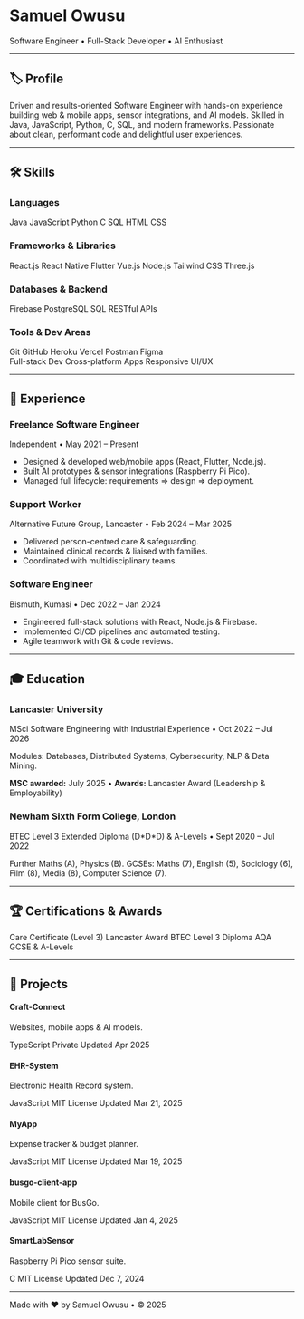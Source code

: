 <!-- Tailwind CSS via CDN -->
<script src="https://cdn.tailwindcss.com"></script>
<!-- Font Awesome for icons -->
<link
  rel="stylesheet"
  href="https://cdnjs.cloudflare.com/ajax/libs/font-awesome/6.4.0/css/all.min.css"
/>

<!-- HEADER -->
<div class="text-center py-12 bg-gradient-to-r from-indigo-600 via-purple-600 to-pink-500 text-white rounded-lg shadow-2xl mb-12 animate-fade-in">
  <h1 class="text-6xl font-extrabold mb-4 flex items-center justify-center space-x-4">
    <i class="fas fa-user-cog animate-spin"></i>
    <span>Samuel Owusu</span>
  </h1>
  <p class="text-2xl italic">Software Engineer • Full-Stack Developer • AI Enthusiast</p>
  <div class="mt-6 flex justify-center space-x-6 text-2xl">
    <a href="mailto:owu19003453@gmail.com" class="hover:text-yellow-300"><i class="fas fa-envelope"></i></a>
    <a href="https://linkedin.com/in/owusu-samuel" class="hover:text-yellow-300"><i class="fab fa-linkedin"></i></a>
    <a href="https://github.com/iamsamue" class="hover:text-yellow-300"><i class="fab fa-github"></i></a>
    <a href="https://my-portfolio-opal-mu.vercel.app/" class="hover:text-yellow-300"><i class="fas fa-globe"></i></a>
  </div>
</div>

---

## 🏷️ Profile
<div class="prose prose-indigo mx-auto mb-12">
Driven and results-oriented Software Engineer with hands-on experience building web & mobile apps, sensor integrations, and AI models. Skilled in Java, JavaScript, Python, C, SQL, and modern frameworks. Passionate about clean, performant code and delightful user experiences.
</div>

---

## 🛠️ Skills

<div class="grid grid-cols-1 sm:grid-cols-2 lg:grid-cols-4 gap-8 mb-12">

  <!-- Languages -->
  <div class="bg-gradient-to-tr from-yellow-200 to-yellow-400 p-6 rounded-2xl shadow-lg transform hover:scale-105 transition">
    <h3 class="text-xl font-bold mb-4 flex items-center space-x-2">
      <i class="fas fa-code"></i><span>Languages</span>
    </h3>
    <div class="flex flex-wrap gap-3">
      <span class="bg-white/80 px-3 py-1 rounded-full font-medium flex items-center space-x-2 animate-bounce">
        <i class="fab fa-java text-red-600"></i><span>Java</span>
      </span>
      <span class="bg-white/80 px-3 py-1 rounded-full font-medium flex items-center space-x-2 animate-pulse">
        <i class="fab fa-js-square text-yellow-500"></i><span>JavaScript</span>
      </span>
      <span class="bg-white/80 px-3 py-1 rounded-full font-medium flex items-center space-x-2 animate-bounce">
        <i class="fab fa-python text-blue-500"></i><span>Python</span>
      </span>
      <span class="bg-white/80 px-3 py-1 rounded-full font-medium flex items-center space-x-2">
        <i class="fas fa-cube text-blue-300"></i><span>C</span>
      </span>
      <span class="bg-white/80 px-3 py-1 rounded-full font-medium flex items-center space-x-2">
        <i class="fas fa-database text-indigo-600"></i><span>SQL</span>
      </span>
      <span class="bg-white/80 px-3 py-1 rounded-full font-medium flex items-center space-x-2">
        <i class="fab fa-html5 text-orange-500"></i><span>HTML</span>
      </span>
      <span class="bg-white/80 px-3 py-1 rounded-full font-medium flex items-center space-x-2">
        <i class="fab fa-css3-alt text-blue-600"></i><span>CSS</span>
      </span>
    </div>
  </div>

  <!-- Frameworks & Libraries -->
  <div class="bg-gradient-to-tr from-green-200 to-green-400 p-6 rounded-2xl shadow-lg transform hover:scale-105 transition">
    <h3 class="text-xl font-bold mb-4 flex items-center space-x-2">
      <i class="fas fa-layer-group"></i><span>Frameworks & Libraries</span>
    </h3>
    <div class="flex flex-wrap gap-3">
      <span class="bg-white/80 px-3 py-1 rounded-full font-medium flex items-center space-x-2 animate-spin">
        <i class="fab fa-react text-blue-400"></i><span>React.js</span>
      </span>
      <span class="bg-white/80 px-3 py-1 rounded-full font-medium flex items-center space-x-2">
        <i class="fab fa-react text-green-400"></i><span>React Native</span>
      </span>
      <span class="bg-white/80 px-3 py-1 rounded-full font-medium flex items-center space-x-2 animate-pulse">
        <i class="fab fa-google text-blue-300"></i><span>Flutter</span>
      </span>
      <span class="bg-white/80 px-3 py-1 rounded-full font-medium flex items-center space-x-2">
        <i class="fab fa-vuejs text-green-600"></i><span>Vue.js</span>
      </span>
      <span class="bg-white/80 px-3 py-1 rounded-full font-medium flex items-center space-x-2">
        <i class="fab fa-node-js text-green-700"></i><span>Node.js</span>
      </span>
      <span class="bg-white/80 px-3 py-1 rounded-full font-medium flex items-center space-x-2">
        <i class="fas fa-wind text-teal-500"></i><span>Tailwind CSS</span>
      </span>
      <span class="bg-white/80 px-3 py-1 rounded-full font-medium flex items-center space-x-2">
        <i class="fas fa-cube text-gray-600"></i><span>Three.js</span>
      </span>
    </div>
  </div>

  <!-- Databases & Backend -->
  <div class="bg-gradient-to-tr from-indigo-200 to-indigo-400 p-6 rounded-2xl shadow-lg transform hover:scale-105 transition">
    <h3 class="text-xl font-bold mb-4 flex items-center space-x-2">
      <i class="fas fa-server"></i><span>Databases & Backend</span>
    </h3>
    <div class="flex flex-wrap gap-3">
      <span class="bg-white/80 px-3 py-1 rounded-full font-medium flex items-center space-x-2 animate-pulse">
        <i class="fas fa-fire text-yellow-500"></i><span>Firebase</span>
      </span>
      <span class="bg-white/80 px-3 py-1 rounded-full font-medium flex items-center space-x-2 animate-bounce">
        <i class="fab fa-postgresql text-blue-700"></i><span>PostgreSQL</span>
      </span>
      <span class="bg-white/80 px-3 py-1 rounded-full font-medium flex items-center space-x-2">
        <i class="fas fa-database text-indigo-600"></i><span>SQL</span>
      </span>
      <span class="bg-white/80 px-3 py-1 rounded-full font-medium flex items-center space-x-2">
        <i class="fas fa-network-wired text-indigo-700"></i><span>RESTful APIs</span>
      </span>
    </div>
  </div>

  <!-- Tools & Dev Areas -->
  <div class="bg-gradient-to-tr from-pink-200 to-pink-400 p-6 rounded-2xl shadow-lg transform hover:scale-105 transition">
    <h3 class="text-xl font-bold mb-4 flex items-center space-x-2">
      <i class="fas fa-toolbox"></i><span>Tools & Dev Areas</span>
    </h3>
    <div class="grid grid-cols-1 gap-3">
      <div class="flex flex-wrap gap-3">
        <span class="bg-white/80 px-3 py-1 rounded-full flex items-center space-x-2">
          <i class="fab fa-git-alt text-red-600"></i><span>Git</span>
        </span>
        <span class="bg-white/80 px-3 py-1 rounded-full flex items-center space-x-2">
          <i class="fab fa-github text-gray-800"></i><span>GitHub</span>
        </span>
        <span class="bg-white/80 px-3 py-1 rounded-full flex items-center space-x-2">
          <i class="fab fa-heroku text-purple-700"></i><span>Heroku</span>
        </span>
        <span class="bg-white/80 px-3 py-1 rounded-full flex items-center space-x-2">
          <i class="fab fa-vercel text-black"></i><span>Vercel</span>
        </span>
        <span class="bg-white/80 px-3 py-1 rounded-full flex items-center space-x-2">
          <i class="fab fa-postman text-orange-600"></i><span>Postman</span>
        </span>
        <span class="bg-white/80 px-3 py-1 rounded-full flex items-center space-x-2">
          <i class="fab fa-figma text-pink-500"></i><span>Figma</span>
        </span>
      </div>
      <div class="flex flex-wrap gap-3">
        <span class="bg-white/80 px-3 py-1 rounded-full flex items-center space-x-2">
          <i class="fas fa-layer-group text-indigo-600"></i><span>Full-stack Dev</span>
        </span>
        <span class="bg-white/80 px-3 py-1 rounded-full flex items-center space-x-2">
          <i class="fas fa-mobile-alt text-green-600"></i><span>Cross-platform Apps</span>
        </span>
        <span class="bg-white/80 px-3 py-1 rounded-full flex items-center space-x-2">
          <i class="fas fa-desktop text-blue-600"></i><span>Responsive UI/UX</span>
        </span>
      </div>
    </div>
  </div>

</div>

---

## 💼 Experience

<div class="space-y-8 mb-12">
  <div class="bg-white p-6 rounded-lg shadow-lg hover:shadow-2xl transition">
    <h3 class="text-2xl font-bold flex items-center space-x-2">
      <i class="fas fa-laptop-code"></i><span>Freelance Software Engineer</span>
    </h3>
    <span class="text-gray-600 italic">Independent • May 2021 – Present</span>
    <ul class="list-disc list-inside mt-4 space-y-2">
      <li>Designed & developed web/mobile apps (React, Flutter, Node.js).</li>
      <li>Built AI prototypes & sensor integrations (Raspberry Pi Pico).</li>
      <li>Managed full lifecycle: requirements ⇒ design ⇒ deployment.</li>
    </ul>
  </div>
  <div class="bg-white p-6 rounded-lg shadow-lg hover:shadow-2xl transition">
    <h3 class="text-2xl font-bold flex items-center space-x-2">
      <i class="fas fa-hands-helping"></i><span>Support Worker</span>
    </h3>
    <span class="text-gray-600 italic">Alternative Future Group, Lancaster • Feb 2024 – Mar 2025</span>
    <ul class="list-disc list-inside mt-4 space-y-2">
      <li>Delivered person-centred care & safeguarding.</li>
      <li>Maintained clinical records & liaised with families.</li>
      <li>Coordinated with multidisciplinary teams.</li>
    </ul>
  </div>
  <div class="bg-white p-6 rounded-lg shadow-lg hover:shadow-2xl transition">
    <h3 class="text-2xl font-bold flex items-center space-x-2">
      <i class="fas fa-code-branch"></i><span>Software Engineer</span>
    </h3>
    <span class="text-gray-600 italic">Bismuth, Kumasi • Dec 2022 – Jan 2024</span>
    <ul class="list-disc list-inside mt-4 space-y-2">
      <li>Engineered full-stack solutions with React, Node.js & Firebase.</li>
      <li>Implemented CI/CD pipelines and automated testing.</li>
      <li>Agile teamwork with Git & code reviews.</li>
    </ul>
  </div>
</div>

---

## 🎓 Education

<div class="space-y-6 prose prose-indigo mx-auto mb-12">
  <div class="bg-white p-6 rounded-lg shadow-lg hover:shadow-2xl transition">
    <h3 class="text-xl font-bold">Lancaster University</h3>
    <span class="text-gray-600 italic">MSci Software Engineering with Industrial Experience • Oct 2022 – Jul 2026</span>
    <p>Modules: Databases, Distributed Systems, Cybersecurity, NLP & Data Mining.</p>
    <p><strong>MSC awarded:</strong> July 2025 • <strong>Awards:</strong> Lancaster Award (Leadership & Employability)</p>
  </div>
  <div class="bg-white p-6 rounded-lg shadow-lg hover:shadow-2xl transition">
    <h3 class="text-xl font-bold">Newham Sixth Form College, London</h3>
    <span class="text-gray-600 italic">BTEC Level 3 Extended Diploma (D*D*D) & A-Levels • Sept 2020 – Jul 2022</span>
    <p>Further Maths (A), Physics (B). GCSEs: Maths (7), English (5), Sociology (6), Film (8), Media (8), Computer Science (7).</p>
  </div>
</div>

---

## 🏆 Certifications & Awards

<div class="flex flex-wrap gap-4 justify-center mb-12">
  <span class="bg-indigo-100 text-indigo-800 px-4 py-2 rounded-full shadow">Care Certificate (Level 3)</span>
  <span class="bg-pink-100 text-pink-800 px-4 py-2 rounded-full shadow">Lancaster Award</span>
  <span class="bg-green-100 text-green-800 px-4 py-2 rounded-full shadow">BTEC Level 3 Diploma</span>
  <span class="bg-yellow-100 text-yellow-800 px-4 py-2 rounded-full shadow">AQA GCSE & A-Levels</span>
</div>

---

## 📂 Projects

<div class="grid grid-cols-1 sm:grid-cols-2 lg:grid-cols-3 gap-8 mb-12">
  <!-- Craft-Connect -->
  <div class="bg-white p-6 rounded-xl shadow-lg hover:shadow-2xl transition transform hover:-translate-y-2">
    <h4 class="text-lg font-bold mb-2 flex items-center space-x-2">
      <i class="fas fa-project-diagram text-indigo-600 animate-pulse"></i>
      <span>Craft-Connect</span>
    </h4>
    <p class="italic mb-4">Websites, mobile apps & AI models.</p>
    <div class="flex flex-wrap gap-2">
      <span class="bg-yellow-100 text-yellow-800 px-2 py-1 rounded-full">TypeScript</span>
      <span class="bg-gray-100 text-gray-800 px-2 py-1 rounded-full">Private</span>
      <span class="bg-gray-100 text-gray-800 px-2 py-1 rounded-full">Updated Apr 2025</span>
    </div>
  </div>

  <!-- EHR-System -->
  <div class="bg-white p-6 rounded-xl shadow-lg hover:shadow-2xl transition transform hover:-translate-y-2">
    <h4 class="text-lg font-bold mb-2 flex items-center space-x-2">
      <i class="fas fa-notes-medical text-red-600 animate-bounce"></i>
      <span>EHR-System</span>
    </h4>
    <p class="italic mb-4">Electronic Health Record system.</p>
    <div class="flex flex-wrap gap-2">
      <span class="bg-yellow-100 text-yellow-800 px-2 py-1 rounded-full">JavaScript</span>
      <span class="bg-blue-100 text-blue-800 px-2 py-1 rounded-full">MIT License</span>
      <span class="bg-gray-100 text-gray-800 px-2 py-1 rounded-full">Updated Mar 21, 2025</span>
    </div>
  </div>

  <!-- MyApp -->
  <div class="bg-white p-6 rounded-xl shadow-lg hover:shadow-2xl transition transform hover:-translate-y-2">
    <h4 class="text-lg font-bold mb-2 flex items-center space-x-2">
      <i class="fas fa-wallet text-green-600 animate-pulse"></i>
      <span>MyApp</span>
    </h4>
    <p class="italic mb-4">Expense tracker & budget planner.</p>
    <div class="flex flex-wrap gap-2">
      <span class="bg-yellow-100 text-yellow-800 px-2 py-1 rounded-full">JavaScript</span>
      <span class="bg-blue-100 text-blue-800 px-2 py-1 rounded-full">MIT License</span>
      <span class="bg-gray-100 text-gray-800 px-2 py-1 rounded-full">Updated Mar 19, 2025</span>
    </div>
  </div>

  <!-- busgo-client-app -->
  <div class="bg-white p-6 rounded-xl shadow-lg hover:shadow-2xl transition transform hover:-translate-y-2">
    <h4 class="text-lg font-bold mb-2 flex items-center space-x-2">
      <i class="fas fa-bus text-blue-600 animate-spin"></i>
      <span>busgo-client-app</span>
    </h4>
    <p class="italic mb-4">Mobile client for BusGo.</p>
    <div class="flex flex-wrap gap-2">
      <span class="bg-yellow-100 text-yellow-800 px-2 py-1 rounded-full">JavaScript</span>
      <span class="bg-blue-100 text-blue-800 px-2 py-1 rounded-full">MIT License</span>
      <span class="bg-gray-100 text-gray-800 px-2 py-1 rounded-full">Updated Jan 4, 2025</span>
    </div>
  </div>

  <!-- SmartLabSensor -->
  <div class="bg-white p-6 rounded-xl shadow-lg hover:shadow-2xl transition transform hover:-translate-y-2">
    <h4 class="text-lg font-bold mb-2 flex items-center space-x-2">
      <i class="fas fa-microchip text-gray-700 animate-bounce"></i>
      <span>SmartLabSensor</span>
    </h4>
    <p class="italic mb-4">Raspberry Pi Pico sensor suite.</p>
    <div class="flex flex-wrap gap-2">
      <span class="bg-green-100 text-green-800 px-2 py-1 rounded-full">C</span>
      <span class="bg-blue-100 text-blue-800 px-2 py-1 rounded-full">MIT License</span>
      <span class="bg-gray-100 text-gray-800 px-2 py-1 rounded-full">Updated Dec 7, 2024</span>
    </div>
  </div>

  <!-- Remaining projects abbreviated for brevity; follow the same pattern for each: busgo-admin-web-app, pharmalivery-backend, pharmalivery-frontend, busgo-backend, tranzbook, THE-CONVERGENCE, The-guys-real-estate, Car-Rental, SupportiveLearningWebsite, SupportiveLearningApp, tutorPulse, FileSystem, dna-sequence-analyzer, Interface, SolarSystem, Minesweeper-Game, concurrency, JavaThread, MyPortfolio, bus-tracker, book-tracker, boltappclone -->

</div>

---

<p class="text-center text-gray-500 pb-6">
  Made with ❤️ by Samuel Owusu • © 2025
</p>
